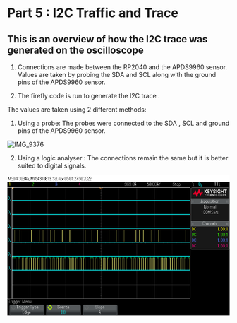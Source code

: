 # Part 5 : I2C Traffic and Trace

## This is an overview of how the I2C trace was generated on the oscilloscope

1) Connections are made between the RP2040 and the APDS9960 sensor. Values are taken by probing the SDA and SCL along with the ground pins of the APDS9960 sensor.

2) The firefly code is run to generate the I2C trace .

The values are taken using 2 different methods:

1) Using a probe: The probes were connected to the SDA , SCL and ground pins of the APDS9960 sensor.
  
![IMG_9376](https://user-images.githubusercontent.com/114244849/200089636-a2001061-a7c3-424f-9c16-84f968e37814.jpg)



2) Using a logic analyser : The connections remain the same but it is better suited to digital signals.

  ![I2C](https://github.com/Siddmathur14/Lab2B-parts/blob/main/lab2b/part_5/LAB2B_I2C_PART_5/I2C.png)









